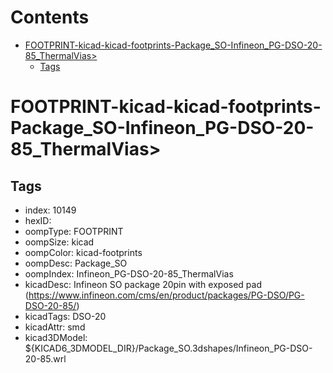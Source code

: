 



Contents
========

* [FOOTPRINT-kicad-kicad-footprints-Package_SO-Infineon_PG-DSO-20-85_ThermalVias>](#footprint-kicad-kicad-footprints-package_so-infineon_pg-dso-20-85_thermalvias)
	* [Tags](#tags)

# FOOTPRINT-kicad-kicad-footprints-Package_SO-Infineon_PG-DSO-20-85_ThermalVias>

## Tags

- index: 10149
- hexID: 
- oompType: FOOTPRINT
- oompSize: kicad
- oompColor: kicad-footprints
- oompDesc: Package_SO
- oompIndex: Infineon_PG-DSO-20-85_ThermalVias
- kicadDesc: Infineon SO package 20pin with exposed pad (https://www.infineon.com/cms/en/product/packages/PG-DSO/PG-DSO-20-85/)
- kicadTags: DSO-20
- kicadAttr: smd
- kicad3DModel: ${KICAD6_3DMODEL_DIR}/Package_SO.3dshapes/Infineon_PG-DSO-20-85.wrl
